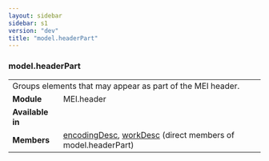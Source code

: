 ```yaml
---
layout: sidebar
sidebar: s1
version: "dev"
title: "model.headerPart"
---
```

<div class="classSpec model">
   <h3 id="model.headerPart">model.headerPart</h3>
   <table class="wovenodd">
      <tr>
         <td colspan="2" class="wovenodd-col2">Groups elements that may appear as part of the MEI header.</td>
      </tr>
      <tr>
         <td class="wovenodd-col1"><strong>Module</strong></td>
         <td class="wovenodd-col2">MEI.header</td>
      </tr>
      <tr>
         <td class="wovenodd-col1"><strong>Available in</strong></td>
         <td class="wovenodd-col2">
            <div class="parent"></div>
         </td>
      </tr>
      <tr>
         <td class="wovenodd-col1"><strong>Members</strong></td>
         <td class="wovenodd-col2">
            <div class="parent">
               <div><a class="link_odd_elementSpec" href="{{ site.baseurl }}/{{ page.version }}/elements/encodingdesc.html">encodingDesc</a>, <a class="link_odd_elementSpec" href="{{ site.baseurl }}/{{ page.version }}/elements/workdesc.html">workDesc</a> (direct members of model.headerPart)
               </div>
            </div>
         </td>
      </tr>
   </table>
</div>
